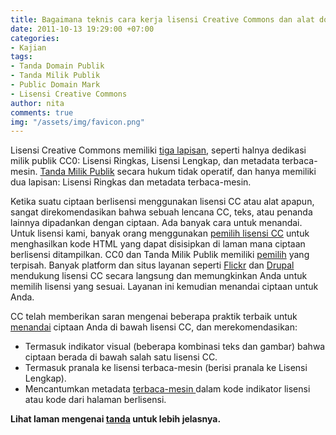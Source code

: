 ```yaml
---
title: Bagaimana teknis cara kerja lisensi Creative Commons dan alat domain publik?
date: 2011-10-13 19:29:00 +07:00
categories:
- Kajian
tags:
- Tanda Domain Publik
- Tanda Milik Publik
- Public Domain Mark
- Lisensi Creative Commons
author: nita
comments: true
img: "/assets/img/favicon.png"
---
```


Lisensi Creative Commons memiliki [tiga lapisan](http://creativecommons.or.id/faq/), seperti halnya dedikasi milik publik CC0: Lisensi Ringkas, Lisensi Lengkap, dan metadata terbaca-mesin. [Tanda Milik Publik](http://creativecommons.org/publicdomain/mark/1.0/) secara hukum tidak operatif, dan hanya memiliki dua lapisan: Lisensi Ringkas dan metadata terbaca-mesin.

Ketika suatu ciptaan berlisensi menggunakan lisensi CC atau alat apapun, sangat direkomendasikan bahwa sebuah lencana CC, teks, atau penanda lainnya dipadankan dengan ciptaan. Ada banyak cara untuk menandai. Untuk lisensi kami, banyak orang menggunakan [pemilih lisensi CC](http://creativecommons.org/choose) untuk menghasilkan kode HTML yang dapat disisipkan di laman mana ciptaan berlisensi ditampilkan. CC0 dan Tanda Milik Publik memiliki [pemilih](http://creativecommons.org/publicdomain/) yang terpisah. Banyak platform dan situs layanan seperti [Flickr](http://www.flickr.com/) dan [Drupal](http://wiki.creativecommons.org/Drupal) mendukung lisensi CC secara langsung dan memungkinkan Anda untuk memilih lisensi yang sesuai. Layanan ini kemudian menandai ciptaan untuk Anda.

CC telah memberikan saran mengenai beberapa praktik terbaik untuk [menandai](http://wiki.creativecommons.org/Marking/Creators) ciptaan Anda di bawah lisensi CC, dan merekomendasikan:

* Termasuk indikator visual (beberapa kombinasi teks dan gambar) bahwa ciptaan berada di bawah salah satu lisensi CC.
* Termasuk pranala ke lisensi terbaca-mesin (berisi pranala ke Lisensi Lengkap).
* Mencantumkan metadata [terbaca-mesin ](http://creativecommons.or.id/faq/#Apa_yang_dimaksud_dengan_lisensi_Creative_Commons_.22terbaca-mesin.22.3F)dalam kode indikator lisensi atau kode dari halaman berlisensi.

**Lihat laman mengenai [tanda](http://wiki.creativecommons.org/Marking/Creators) untuk lebih jelasnya.**
